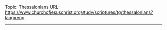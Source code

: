 Topic: Thessalonians
URL: https://www.churchofjesuschrist.org/study/scriptures/tg/thessalonians?lang=eng

---

